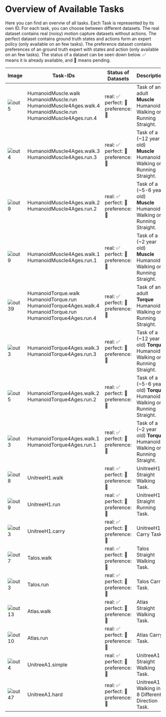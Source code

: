 # Overview of Available Tasks
Here you can find an overviw of all tasks. Each Task is represented by its own ID. For each task, you can choose between different datasets. The real dataset contains real (noisy) motion capture datasets without actions. The perfect dataset contains ground truth states and actions form an expert policy (only available on an few tasks). The preference dataset contains preferences of an ground truth expert with states and action (only available on an few tasks). 
The status of a dataset can be seen down below. ✅ means it is already available, and 🔶 means pending. 

 | Image | Task-IDs | Status of Datasets | Description|
 |---|---|---|---|
 | ![out5](https://github.com/robfiras/loco-mujoco/assets/69359729/cdcd4617-c18a-448d-b42a-ea01384016b0) | HumanoidMuscle.walk </br> HumanoidMuscle.run </br> HumanoidMuscle4Ages.walk.4 </br> HumanoidMuscle.run </br> HumanoidMuscle4Ages.run.4 | real: ✅  <br /> perfect: 🔶  <br /> preference: 🔶| Task of an adult **Muscle** Humanoid Walking or Running Straight. |
 | ![out4](https://github.com/robfiras/loco-mujoco/assets/69359729/1bdebeb1-401c-439e-8f2e-7197fd34c5e5) | HumanoidMuscle4Ages.walk.3 </br> HumanoidMuscle4Ages.run.3  | real: ✅  <br /> perfect: 🔶  <br /> preference: 🔶| Task of a (~12 year old) **Muscle** Humanoid Walking or Running Straight. |
 | ![out9](https://github.com/robfiras/loco-mujoco/assets/69359729/2c7aeb58-65a6-427c-8b12-197c96410cd8) | HumanoidMuscle4Ages.walk.2 </br> HumanoidMuscle4Ages.run.2 | real: ✅  <br /> perfect: 🔶  <br /> preference: 🔶| Task of a (~5-6 year old) **Muscle** Humanoid Walking or Running Straight. |
 | ![out9](https://github.com/robfiras/loco-mujoco/assets/69359729/600a917f-c784-4b5e-ac99-9472711de843) | HumanoidMuscle4Ages.walk.1 </br> HumanoidMuscle4Ages.run.1 | real: ✅  <br /> perfect: 🔶  <br /> preference: 🔶| Task of a (~2 year old) **Muscle** Humanoid Walking or Running Straight. |
 | ![out39](https://github.com/robfiras/loco-mujoco/assets/69359729/cf32520f-5a2e-401a-9f2e-b8033ef7109c) | HumanoidTorque.walk </br> HumanoidTorque.run </br> HumanoidTorque4Ages.walk.4 </br> HumanoidTorque.run </br> HumanoidTorque4Ages.run.4 | real: ✅  <br /> perfect: 🔶  <br /> preference: 🔶| Task of an adult **Torque** Humanoid Walking or Running Straight. |
 | ![out3](https://github.com/robfiras/loco-mujoco/assets/69359729/352f3594-8903-4eaf-a223-f751b590f4ec) | HumanoidTorque4Ages.walk.3 </br> HumanoidTorque4Ages.run.3  | real: ✅  <br /> perfect: 🔶  <br /> preference: 🔶| Task of a (~12 year old) **Torque** Humanoid Walking or Running Straight. |
 | ![out5](https://github.com/robfiras/loco-mujoco/assets/69359729/06c83af9-3c45-43a1-8173-aa1d8771fe4c) | HumanoidTorque4Ages.walk.2 </br> HumanoidTorque4Ages.run.2 | real: ✅  <br /> perfect: 🔶  <br /> preference: 🔶| Task of a (~5-6 year old) **Torque** Humanoid Walking or Running Straight. |
 | ![out3](https://github.com/robfiras/loco-mujoco/assets/69359729/5ec93baa-bed8-4d9f-b983-3bc12264b9b6) | HumanoidTorque4Ages.walk.1 </br> HumanoidTorque4Ages.run.1 | real: ✅  <br /> perfect: 🔶  <br /> preference: 🔶| Task of a (~2 year old) **Torque** Humanoid Walking or Running Straight. |
 | ![out8](https://github.com/robfiras/loco-mujoco/assets/69359729/fed0315c-921e-4b2e-a9c2-54b85198ef65) | UnitreeH1.walk  | real: ✅  <br /> perfect: 🔶  <br /> preference: 🔶| UnitreeH1 Straight Walking Task. |
 | ![out9](https://github.com/robfiras/loco-mujoco/assets/69359729/ab0dec59-fc24-4763-8ff6-38d58ac3b3de) | UnitreeH1.run  | real: ✅  <br /> perfect: 🔶  <br /> preference: 🔶| UnitreeH1 Straight Running Task. |
 | ![out3](https://github.com/robfiras/loco-mujoco/assets/69359729/851ff3c0-d05f-4de1-a00b-7b3204056e2f) | UnitreeH1.carry | real: ✅  <br /> perfect: 🔶  <br /> preference: 🔶| UnitreeH1 Carry Task. |
 | ![out7](https://github.com/robfiras/loco-mujoco/assets/69359729/22c7bb0c-ff92-4e99-a964-7654df6d22c4) | Talos.walk  | real: ✅  <br /> perfect: 🔶  <br /> preference: 🔶| Talos Straight Walking Task. |
 | ![out3](https://github.com/robfiras/loco-mujoco/assets/69359729/0ba1f0e7-1f3d-4088-a44f-0a53bec1cf3a) | Talos.run  | real: ✅  <br /> perfect: 🔶  <br /> preference: 🔶| Talos Carry Task. |
 | ![out13](https://github.com/robfiras/loco-mujoco/assets/69359729/1ff09d98-e46b-429c-ac07-87de58853d28) | Atlas.walk  | real: ✅  <br /> perfect: 🔶  <br /> preference: 🔶| Atlas Straight Walking Task. |
 | ![out10](https://github.com/robfiras/loco-mujoco/assets/69359729/3c433333-3466-445b-b39f-2f990553d5ff) | Atlas.run  | real: ✅  <br /> perfect: 🔶  <br /> preference: 🔶| Atlas Carry Task. |
 | ![out4](https://github.com/robfiras/loco-mujoco/assets/69359729/b722bb42-a26c-4692-b1a8-c6f71a78e37b) | UnitreeA1.simple  | real: ✅  <br /> perfect: 🔶  <br /> preference: 🔶| UnitreeA1 Straight Walking Task. |
 | ![out47](https://github.com/robfiras/loco-mujoco/assets/69359729/5a1f783e-8b52-4680-a22b-d96f89faf9b3) | UnitreeA1.hard  | real: ✅  <br /> perfect: 🔶  <br /> preference: 🔶| UnitreeA1 Walking in 8 Different Direction Task. |


